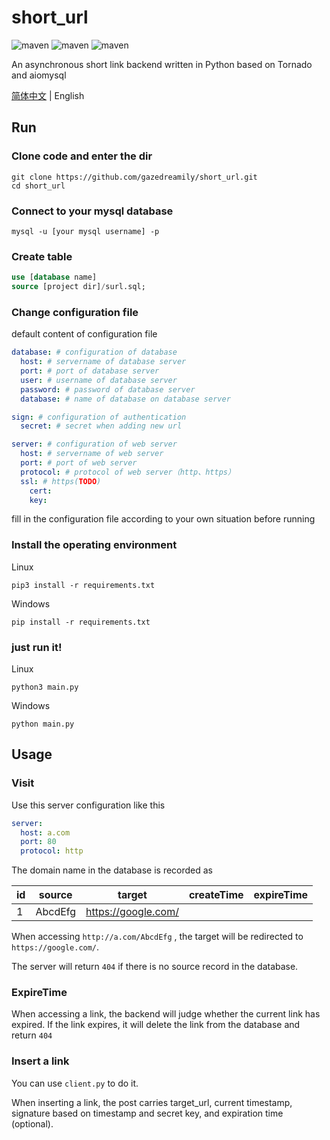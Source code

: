 # short_url
![maven](https://img.shields.io/badge/python-3.8%2B-blue)
![maven](https://img.shields.io/badge/tornado-6.2-green)
![maven](https://img.shields.io/badge/aiomysql-0.1.1-orange)

An asynchronous short link backend written in Python based on Tornado and aiomysql

[简体中文](./README_CN.md) | English

## Run

### Clone code and enter the dir
```shell
git clone https://github.com/gazedreamily/short_url.git
cd short_url
```

### Connect to your mysql database
```shell
mysql -u [your mysql username] -p
```

### Create table
```sql
use [database name]
source [project dir]/surl.sql;
```

### Change configuration file
default content of configuration file
```yaml
database: # configuration of database
  host: # servername of database server
  port: # port of database server
  user: # username of database server
  password: # password of database server
  database: # name of database on database server

sign: # configuration of authentication
  secret: # secret when adding new url

server: # configuration of web server
  host: # servername of web server
  port: # port of web server
  protocol: # protocol of web server（http、https）
  ssl: # https(TODO)
    cert:
    key:
```
fill in the configuration file according to your own situation before running

### Install the operating environment
Linux
```shell
pip3 install -r requirements.txt
```

Windows
```shell
pip install -r requirements.txt
```

### just run it!
Linux
```shell
python3 main.py
```

Windows
```shell
python main.py
```

## Usage
### Visit
Use this server configuration like this
```yaml
server:
  host: a.com
  port: 80
  protocol: http
```
The domain name in the database is recorded as

| id  | source  | target              |  createTime  | expireTime |
|-----|---------|---------------------|--------------| -----------|
| 1   | AbcdEfg | https://google.com/ |              |            |

When accessing `http://a.com/AbcdEfg` , the target will be redirected to `https://google.com/`.

The server will return `404` if there is no source record in the database.

### ExpireTime
When accessing a link, the backend will judge whether the current link has expired. If the link expires, it will delete the link from the database and return `404` 

### Insert a link
You can use `client.py` to do it.

When inserting a link, the post carries target_url, current timestamp, signature based on timestamp and secret key, and expiration time (optional).
